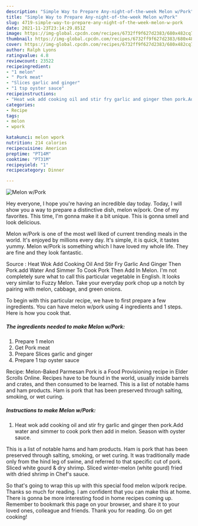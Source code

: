 ```yaml
---
description: "Simple Way to Prepare Any-night-of-the-week Melon w/Pork"
title: "Simple Way to Prepare Any-night-of-the-week Melon w/Pork"
slug: 4719-simple-way-to-prepare-any-night-of-the-week-melon-w-pork
date: 2021-11-23T23:14:29.851Z
image: https://img-global.cpcdn.com/recipes/6732ff9f627d2383/680x482cq70/melon-wpork-recipe-main-photo.jpg
thumbnail: https://img-global.cpcdn.com/recipes/6732ff9f627d2383/680x482cq70/melon-wpork-recipe-main-photo.jpg
cover: https://img-global.cpcdn.com/recipes/6732ff9f627d2383/680x482cq70/melon-wpork-recipe-main-photo.jpg
author: Ralph Lyons
ratingvalue: 4.8
reviewcount: 23522
recipeingredient:
- "1 melon"
- " Pork meat"
- "Slices garlic and ginger"
- "1 tsp oyster sauce"
recipeinstructions:
- "Heat wok add cooking oil and stir fry garlic and ginger then pork.Add water and simmer to cook pork then add in melon. Season with oyster sauce."
categories:
- Recipe
tags:
- melon
- wpork

katakunci: melon wpork 
nutrition: 214 calories
recipecuisine: American
preptime: "PT14M"
cooktime: "PT31M"
recipeyield: "1"
recipecategory: Dinner

---
```



![Melon w/Pork](https://img-global.cpcdn.com/recipes/6732ff9f627d2383/680x482cq70/melon-wpork-recipe-main-photo.jpg)

Hey everyone, I hope you're having an incredible day today. Today, I will show you a way to prepare a distinctive dish, melon w/pork. One of my favorites. This time, I'm gonna make it a bit unique. This is gonna smell and look delicious.

Melon w/Pork is one of the most well liked of current trending meals in the world. It's enjoyed by millions every day. It's simple, it is quick, it tastes yummy. Melon w/Pork is something which I have loved my whole life. They are fine and they look fantastic.

Source : Heat Wok Add Cooking Oil And Stir Fry Garlic And Ginger Then Pork.add Water And Simmer To Cook Pork Then Add In Melon. I&#39;m not completely sure what to call this particular vegetable in English. It looks very similar to Fuzzy Melon. Take your everyday pork chop up a notch by pairing with melon, cabbage, and green onions.


To begin with this particular recipe, we have to first prepare a few ingredients. You can have melon w/pork using 4 ingredients and 1 steps. Here is how you cook that.

<!--inarticleads1-->

##### The ingredients needed to make Melon w/Pork:

1. Prepare 1 melon
1. Get  Pork meat
1. Prepare Slices garlic and ginger
1. Prepare 1 tsp oyster sauce


Recipe: Melon-Baked Parmesan Pork is a Food Provisioning recipe in Elder Scrolls Online. Recipes have to be found in the world, usually inside barrels and crates, and then consumed to be learned. This is a list of notable hams and ham products. Ham is pork that has been preserved through salting, smoking, or wet curing. 

<!--inarticleads2-->

##### Instructions to make Melon w/Pork:

1. Heat wok add cooking oil and stir fry garlic and ginger then pork.Add water and simmer to cook pork then add in melon. Season with oyster sauce.


This is a list of notable hams and ham products. Ham is pork that has been preserved through salting, smoking, or wet curing. It was traditionally made only from the hind leg of swine, and referred to that specific cut of pork. Sliced white gourd &amp; dry shrimp. Sliced winter-melon (white gourd) fried with dried shrimp in Chef&#39;s sauce. 

So that's going to wrap this up with this special food melon w/pork recipe. Thanks so much for reading. I am confident that you can make this at home. There is gonna be more interesting food in home recipes coming up. Remember to bookmark this page on your browser, and share it to your loved ones, colleague and friends. Thank you for reading. Go on get cooking!
